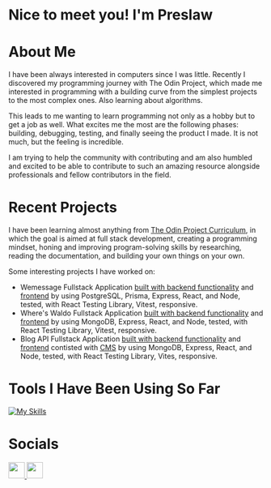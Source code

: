 Nice to meet you! I'm Preslaw
=========================================================================================================================================

About Me
=========================================================================================================================================

I have been always interested in computers since I was little. Recently I discovered my programming journey with The Odin Project, which made me interested in programming with a building curve from the simplest projects to the most complex ones.
Also learning about algorithms.

This leads to me wanting to learn programming not only as a hobby but to get a job as well. What excites me the most are the following phases: building, debugging, testing, and finally seeing the product I made. It is not much, but the feeling is incredible.

I am trying to help the community with contributing and am also humbled and excited to be able to contribute to such an amazing resource alongside professionals and fellow contributors in the field.

Recent Projects 
=========================================================================================================================================
I have been learning almost anything from [The Odin Project Curriculum](https://github.com/TheOdinProject/curriculum/), in which the goal is aimed at full stack development, creating a programming mindset, honing and improving program-solving skills by researching, reading the documentation, and building your own things on your own. 

Some interesting projects I have worked on:

- Wemessage Fullstack Application [built with backend functionality](https://github.com/Preslav977/wemessage-backend) and [frontend](https://github.com/Preslav977/wemessage-frontend) by using PostgreSQL, Prisma, Express, React, and Node, tested, with React Testing Library, Vitest, responsive.
- Where's Waldo Fullstack Application [built with backend functionality](https://github.com/Preslav977/where-is-everyone-backend) and [frontend](https://github.com/Preslav977/where-is-everyone-frontend) by using MongoDB, Express, React, and Node, tested, with React Testing Library, Vitest, responsive.
- Blog API Fullstack Application [built with backend functionality](https://github.com/Preslav977/blog-api-backend) and [frontend](https://github.com/Preslav977/blog-api-frontend) contisted with [CMS](https://github.com/Preslav977/blog-api-cms) by using MongoDB, Express, React, and Node, tested, with React Testing Library, Vites, responsive.

Tools I Have Been Using So Far
=========================================================================================================================================
[![My Skills](https://skillicons.dev/icons?i=html,css,js,git,webpack,jest,vscode,github,mongodb,react,express,nodejs,vitest,npm,postman)](https://skillicons.dev)
                    
# Socials               
<p align="left"> <a href="https://www.github.com/Preslav977" target="_blank" rel="noreferrer"> <picture> <source media="(prefers-color-scheme: dark)" srcset="https://raw.githubusercontent.com/danielcranney/readme-generator/main/public/icons/socials/github-dark.svg" /> <source media="(prefers-color-scheme: light)" srcset="https://raw.githubusercontent.com/danielcranney/readme-generator/main/public/icons/socials/github.svg" /> <img src="https://raw.githubusercontent.com/danielcranney/readme-generator/main/public/icons/socials/github.svg" width="32" height="32" /> </picture> </a> <a href="https://www.linkedin.com/in/preslav-tsvetanov" target="_blank" rel="noreferrer"> <picture> <source media="(prefers-color-scheme: dark)" srcset="https://raw.githubusercontent.com/danielcranney/readme-generator/main/public/icons/socials/linkedin-dark.svg" /> <source media="(prefers-color-scheme: light)" srcset="https://raw.githubusercontent.com/danielcranney/readme-generator/main/public/icons/socials/linkedin.svg" /> <img src="https://raw.githubusercontent.com/danielcranney/readme-generator/main/public/icons/socials/linkedin.svg" width="32" height="32" /> </picture> </a></p>
